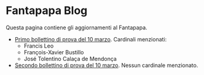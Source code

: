 # Fantapapa Blog

Questa pagina contiene gli aggiornamenti al Fantapapa.

- [Primo bollettino di prova del 10 marzo](bulletin/03-10.html). Cardinali menzionati:
  -  Francis Leo
  -  François-Xavier Bustillo
  -  José Tolentino Calaça de Mendonça
- [Secondo bollettino di prova del 10 marzo](bulletin/03-10-bis.html). Nessun cardinale menzionato.
